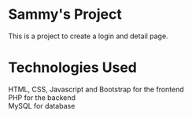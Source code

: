# Sammy's Project

This is a project to create a login and detail page.

# Technologies Used

HTML, CSS, Javascript and Bootstrap for the frontend <br>
PHP for the backend <br>
MySQL for database <br>
